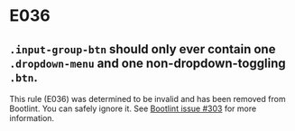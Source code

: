 # E036

## `.input-group-btn` should only ever contain one `.dropdown-menu` and one non-dropdown-toggling `.btn`.

This rule (E036) was determined to be invalid and has been removed from Bootlint. You can safely ignore it. See [Bootlint issue #303](https://github.com/twbs/bootlint/issues/303) for more information.